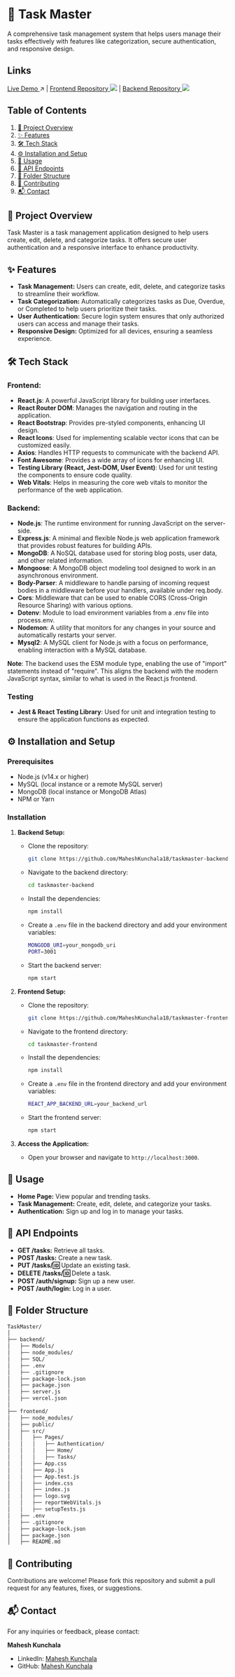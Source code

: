 # 📝 **Task Master**

A comprehensive task management system that helps users manage their tasks effectively with features like categorization, secure authentication, and responsive design.

## Links
<a href="https://taskmasterwebapp.netlify.app/" target="_blank"> Live Demo </a> ↗️ |
<a href="https://github.com/MaheshKunchala18/taskmaster-frontend" target="_blank"> Frontend Repository </a> <img src="https://img.icons8.com/material-outlined/24/000000/github.png" /> |
<a href="https://github.com/MaheshKunchala18/taskmaster-backend" target="_blank"> Backend Repository </a> <img src="https://img.icons8.com/material-outlined/24/000000/github.png" />


## **Table of Contents**

1. [📄 Project Overview](#project-overview)
2. [✨ Features](#features)
3. [🛠 Tech Stack](#tech-stack)
4. [⚙️ Installation and Setup](#️installation)
5. [🚀 Usage](#usage)
6. [🔗 API Endpoints](#api-endpoints)
7. [📂 Folder Structure](#folder-structure)
8. [🤝 Contributing](#contributing)
9. [📬 Contact](#contact)


<h2 id="project-overview"> <strong>📄 Project Overview</strong> </h2>

Task Master is a task management application designed to help users create, edit, delete, and categorize tasks. It offers secure user authentication and a responsive interface to enhance productivity.


<h2 id="features"> <strong>✨ Features</strong> </h2>

- **Task Management:** Users can create, edit, delete, and categorize tasks to streamline their workflow.
- **Task Categorization:** Automatically categorizes tasks as Due, Overdue, or Completed to help users prioritize their tasks.
- **User Authentication:** Secure login system ensures that only authorized users can access and manage their tasks.
- **Responsive Design:** Optimized for all devices, ensuring a seamless experience.


<h2 id="tech-stack"> <strong>🛠 Tech Stack</strong> </h2>

### Frontend:

- **React.js**: A powerful JavaScript library for building user interfaces.
- **React Router DOM**: Manages the navigation and routing in the application.
- **React Bootstrap**: Provides pre-styled components, enhancing UI design.
- **React Icons**: Used for implementing scalable vector icons that can be customized easily.
- **Axios**: Handles HTTP requests to communicate with the backend API.
- **Font Awesome**: Provides a wide array of icons for enhancing UI.
- **Testing Library (React, Jest-DOM, User Event)**: Used for unit testing the components to ensure code quality.
- **Web Vitals**: Helps in measuring the core web vitals to monitor the performance of the web application.

### Backend:

- **Node.js**: The runtime environment for running JavaScript on the server-side.
- **Express.js**: A minimal and flexible Node.js web application framework that provides robust features for building APIs.
- **MongoDB**: A NoSQL database used for storing blog posts, user data, and other related information.
- **Mongoose**: A MongoDB object modeling tool designed to work in an asynchronous environment.
- **Body-Parser**: A middleware to handle parsing of incoming request bodies in a middleware before your handlers, available under req.body.
- **Cors**: Middleware that can be used to enable CORS (Cross-Origin Resource Sharing) with various options.
- **Dotenv**: Module to load environment variables from a .env file into process.env.
- **Nodemon**: A utility that monitors for any changes in your source and automatically restarts your server.
- **Mysql2**: A MySQL client for Node.js with a focus on performance, enabling interaction with a MySQL database.

**Note**: The backend uses the ESM module type, enabling the use of "import" statements instead of "require". This aligns the backend with the modern JavaScript syntax, similar to what is used in the React.js frontend.


### Testing

- **Jest & React Testing Library**: Used for unit and integration testing to ensure the application functions as expected.


<h2 id="️installation"> <strong> ⚙️ Installation and Setup</strong> </h2>

### **Prerequisites**

- Node.js (v14.x or higher)
- MySQL (local instance or a remote MySQL server)
- MongoDB (local instance or MongoDB Atlas)
- NPM or Yarn

### **Installation**

1. **Backend Setup:**
   - Clone the repository:
     ```bash
     git clone https://github.com/MaheshKunchala18/taskmaster-backend
     ```
   - Navigate to the backend directory:
     ```bash
     cd taskmaster-backend
     ```
   - Install the dependencies:
     ```bash
     npm install
     ```
   - Create a `.env` file in the backend directory and add your environment variables:
     ```bash
     MONGODB_URI=your_mongodb_uri
     PORT=3001
     ```
   - Start the backend server:
     ```bash
     npm start
     ```

2. **Frontend Setup:**
   - Clone the repository:
     ```bash
     git clone https://github.com/MaheshKunchala18/taskmaster-frontend
     ```
   - Navigate to the frontend directory:
     ```bash
     cd taskmaster-frontend
     ```
   - Install the dependencies:
     ```bash
     npm install
     ```
   - Create a `.env` file in the frontend directory and add your environment variables:
     ```bash
     REACT_APP_BACKEND_URL=your_backend_url
     ```
   - Start the frontend server:
     ```bash
     npm start
     ```

3. **Access the Application:**
   - Open your browser and navigate to `http://localhost:3000`.

<h2 id="usage"> <strong>🚀 Usage</strong> </h2>

- **Home Page:** View popular and trending tasks.
- **Task Management:** Create, edit, delete, and categorize your tasks.
- **Authentication:** Sign up and log in to manage your tasks.


<h2 id="api-endpoints"> <strong>🔗 API Endpoints</strong> </h2>

- **GET /tasks:** Retrieve all tasks.
- **POST /tasks:** Create a new task.
- **PUT /tasks/:id:** Update an existing task.
- **DELETE /tasks/:id:** Delete a task.
- **POST /auth/signup:** Sign up a new user.
- **POST /auth/login:** Log in a user.


<h2 id="folder-structure"> <strong>📂 Folder Structure</strong> </h2>

```bash
TaskMaster/
│
├── backend/
│   ├── Models/
│   ├── node_modules/
│   ├── SQL/
│   ├── .env
│   ├── .gitignore
│   ├── package-lock.json
│   ├── package.json
│   ├── server.js
│   ├── vercel.json
│
├── frontend/
│   ├── node_modules/
│   ├── public/
│   ├── src/
│   │   ├── Pages/
│   │   │   ├── Authentication/
│   │   │   ├── Home/
│   │   │   ├── Tasks/
│   │   ├── App.css
│   │   ├── App.js
│   │   ├── App.test.js
│   │   ├── index.css
│   │   ├── index.js
│   │   ├── logo.svg
│   │   ├── reportWebVitals.js
│   │   ├── setupTests.js
│   ├── .env
│   ├── .gitignore
│   ├── package-lock.json
│   ├── package.json
│   ├── README.md
```

<h2 id="contributing"> <strong>
🤝 Contributing</strong> </h2>

Contributions are welcome! Please fork this repository and submit a pull request for any features, fixes, or suggestions.


<h2 id="contact"> <strong>📬 Contact</strong> </h2>

For any inquiries or feedback, please contact:

**Mahesh Kunchala**
- LinkedIn: [Mahesh Kunchala](https://linkedin.com/in/mahesh-kunchala-23854624b/)  
- GitHub: [Mahesh Kunchala](https://github.com/MaheshKunchala18)

